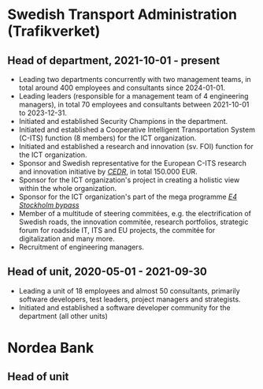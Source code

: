 # Swedish Transport Administration (Trafikverket)
## Head of department, 2021-10-01 - present
- Leading two departments concurrently with two management teams, in total around 400 employees and consultants since 2024-01-01.
- Leading leaders (responsible for a management team of 4 engineering managers), in total 70 employees and consultants between 2021-10-01 to 2023-12-31.
- Initiated and established Security Champions in the department.
- Initiated and established a Cooperative Intelligent Transportation System (C-ITS) function (8 members) for the ICT organization.
- Initiated and established a research and innovation (sv. FOI) function for the ICT organization.
- Sponsor and Swedish representative for the European C-ITS research and innovation initiative by [*CEDR*](https://www.cedr.eu/), in total 150.000 EUR.
- Sponsor for the ICT organization's project in creating a holistic view within the whole organization.
- Sponsor for the ICT organization's part of the mega programme [*E4 Stockholm bypass*](https://bransch.trafikverket.se/en/startpage/projects/Road-construction-projects/the-stockholm-bypass/)
- Member of a multitude of steering commitées, e.g. the electrification of Swedish roads, the innovation commitée, research portfolios, strategic forum for roadside IT, ITS and EU projects, the commitée for digitalization and many more.
- Recruitment of engineering managers.
## Head of unit, 2020-05-01 - 2021-09-30
- Leading a unit of 18 employees and almost 50 consultants, primarily software developers, test leaders, project managers and strategists.
- Initiated and established a software developer community for the department (all other units)

# Nordea Bank
## Head of unit
